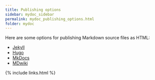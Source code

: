 ```yaml
---
title: Publishing options
sidebar: mydoc_sidebar
permalink: mydoc_publishing_options.html
folder: mydoc
---
```


Here are some options for publishing Markdown source files as HTML:

* [Jekyll](https://jekyllrb.com)
* [Hugo](https://gohugo.io)
* [MkDocs](http://www.mkdocs.org)
* [MDwiki](http://dynalon.github.io/mdwiki/#!index.md)

{% include links.html %}
